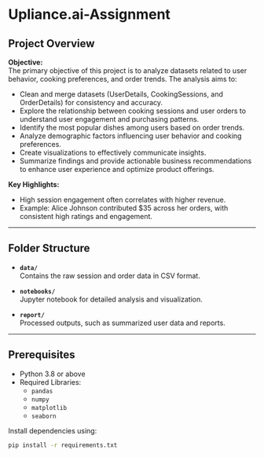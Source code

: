 # Upliance.ai-Assignment


## Project Overview

**Objective:**  
The primary objective of this project is to analyze datasets related to user behavior, cooking preferences, and order trends. The analysis aims to:

- Clean and merge datasets (UserDetails, CookingSessions, and OrderDetails) for consistency and accuracy.
- Explore the relationship between cooking sessions and user orders to understand user engagement and purchasing patterns.
- Identify the most popular dishes among users based on order trends.
- Analyze demographic factors influencing user behavior and cooking preferences.
- Create visualizations to effectively communicate insights.
- Summarize findings and provide actionable business recommendations to enhance user experience and optimize product offerings.

**Key Highlights:**
- High session engagement often correlates with higher revenue.
- Example: Alice Johnson contributed $35 across her orders, with consistent high ratings and engagement.

---

## Folder Structure

- **`data/`**  
  Contains the raw session and order data in CSV format.
  
- **`notebooks/`**  
  Jupyter notebook for detailed analysis and visualization.
  
- **`report/`**  
  Processed outputs, such as summarized user data and reports.

---

## Prerequisites

- Python 3.8 or above
- Required Libraries:
  - `pandas`
  - `numpy`
  - `matplotlib`
  - `seaborn`

Install dependencies using:

```bash
pip install -r requirements.txt
